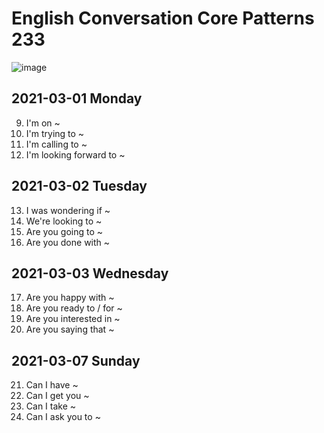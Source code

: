 # English Conversation Core Patterns 233
![image](https://user-images.githubusercontent.com/50063698/109478528-b68bfd00-7abc-11eb-8f48-a6d0b73c3885.png)

## 2021-03-01 Monday
009. I'm on ~  
010. I'm trying to ~  
011. I'm calling to ~  
012. I'm looking forward to ~  

## 2021-03-02 Tuesday
013. I was wondering if ~  
014. We're looking to ~  
015. Are you going to ~  
016. Are you done with ~

## 2021-03-03 Wednesday
017. Are you happy with ~
018. Are you ready to / for ~
019. Are you interested in ~
020. Are you saying that ~

## 2021-03-07 Sunday
021. Can I have ~
022. Can I get you ~
023. Can I take ~
024. Can I ask you to ~
